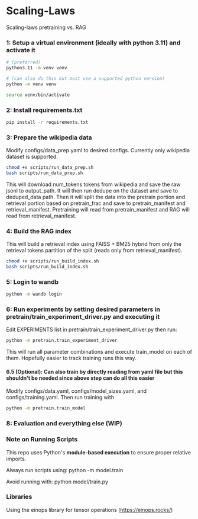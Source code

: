 
# Scaling-Laws


Scaling-laws pretraining vs. RAG


### 1: Setup a virtual environment (ideally with python 3.11) and activate it
```bash
# (preferred)
python3.11 -m venv venv

# (can also do this but must use a supported python version)
python -m venv venv

source venv/bin/activate
```
### 2: Install requirements.txt
```bash
pip install -r requirements.txt
```
### 3: Prepare the wikipedia data
Modify configs/data_prep.yaml to desired configs.
Currently only wikipedia dataset is supported.
```bash
chmod +x scripts/run_data_prep.sh
bash scripts/run_data_prep.sh
```
This will download num_tokens tokens from wikipedia and save the raw jsonl to output_path. It will then run dedupe on the dataset and save to deduped_data path. Then it will split the data into the pretrain portion and retrieval portion based on pretrain_frac and save to pretrain_manifest and retrieval_manifest. Pretraining will read from pretrain_manifest and RAG will read from retrieval_manifest.

### 4: Build the RAG index
This will build a retrieval index using FAISS + BM25 hybrid from only the retrieval tokens partition of the split (reads only from retrieval_manifest).
```bash
chmod +x scripts/run_build_index.sh
bash scripts/run_build_index.sh
```
### 5: Login to wandb
```bash
python -m wandb login
```

### 6: Run experiments by setting desired parameters in pretrain/train_experiment_driver.py and executing it

Edit EXPERIMENTS list in pretrain/train_experiment_driver.py then run:
```bash
python -m pretrain.train_experiment_driver
```
This will run all parameter combinations and execute train_model on each of them. Hopefully easier to track training runs this way.


#### 6.5 (Optional): Can also train by directly reading from yaml file but this shouldn't be needed since above step can do all this easier

Modify configs/data.yaml, configs/model_sizes.yaml, and configs/training.yaml. Then run training with
```bash
python -m pretrain.train_model
```

### 8: Evaluation and everything else (WIP)


### Note on Running Scripts

This repo uses Python's **module-based execution** to ensure proper relative imports.

Always run scripts using:
python -m model.train

Avoid running with:
python model/train.py


### Libraries
Using the einops library for tensor operations (https://einops.rocks/)


